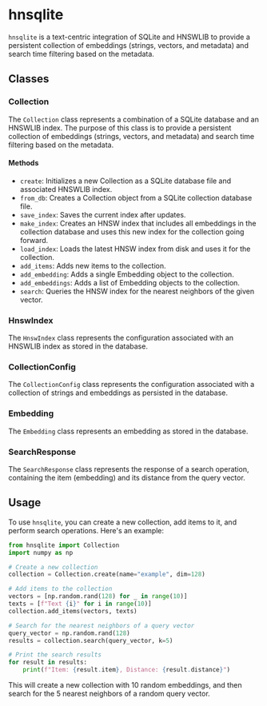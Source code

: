 # hnsqlite

`hnsqlite` is a text-centric integration of SQLite and HNSWLIB to provide a persistent collection of embeddings (strings, vectors, and metadata) and search time filtering based on the metadata.

## Classes

### Collection

The `Collection` class represents a combination of a SQLite database and an HNSWLIB index. The purpose of this class is to provide a persistent collection of embeddings (strings, vectors, and metadata) and search time filtering based on the metadata.

#### Methods

- `create`: Initializes a new Collection as a SQLite database file and associated HNSWLIB index.
- `from_db`: Creates a Collection object from a SQLite collection database file.
- `save_index`: Saves the current index after updates.
- `make_index`: Creates an HNSW index that includes all embeddings in the collection database and uses this new index for the collection going forward.
- `load_index`: Loads the latest HNSW index from disk and uses it for the collection.
- `add_items`: Adds new items to the collection.
- `add_embedding`: Adds a single Embedding object to the collection.
- `add_embeddings`: Adds a list of Embedding objects to the collection.
- `search`: Queries the HNSW index for the nearest neighbors of the given vector.

### HnswIndex

The `HnswIndex` class represents the configuration associated with an HNSWLIB index as stored in the database.

### CollectionConfig

The `CollectionConfig` class represents the configuration associated with a collection of strings and embeddings as persisted in the database.

### Embedding

The `Embedding` class represents an embedding as stored in the database.

### SearchResponse

The `SearchResponse` class represents the response of a search operation, containing the item (embedding) and its distance from the query vector.

## Usage

To use `hnsqlite`, you can create a new collection, add items to it, and perform search operations. Here's an example:

```python
from hnsqlite import Collection
import numpy as np

# Create a new collection
collection = Collection.create(name="example", dim=128)

# Add items to the collection
vectors = [np.random.rand(128) for _ in range(10)]
texts = [f"Text {i}" for i in range(10)]
collection.add_items(vectors, texts)

# Search for the nearest neighbors of a query vector
query_vector = np.random.rand(128)
results = collection.search(query_vector, k=5)

# Print the search results
for result in results:
    print(f"Item: {result.item}, Distance: {result.distance}")
```

This will create a new collection with 10 random embeddings, and then search for the 5 nearest neighbors of a random query vector.